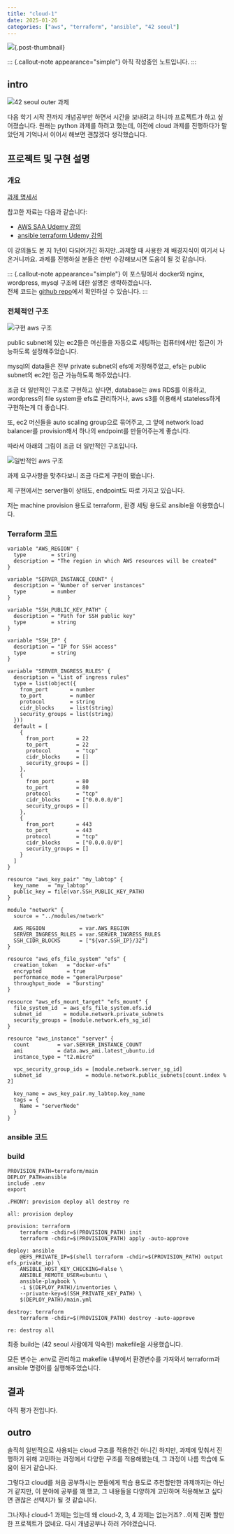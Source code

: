 ```yaml
---
title: "cloud-1"
date: 2025-01-26
categories: ["aws", "terraform", "ansible", "42 seoul"]
---
```


![](/img/stat-thumb.jpg){.post-thumbnail}

::: {.callout-note appearance="simple"}
아직 작성중인 노트입니다.
:::

## intro

![42 seoul outer 과제](/img/42-outer-1.png)

다음 학기 시작 전까지 개념공부만 하면서 시간을 보내려고 하니까 프로젝트가 하고 싶어졌습니다.
원래는 python 과제를 하려고 했는데, 이전에 cloud 과제를 진행하다가 말았던게 기억나서 이어서 해보면 괜찮겠다 생각했습니다.

## 프로젝트 및 구현 설명

### 개요

[과제 명세서](https://cdn.intra.42.fr/pdf/pdf/147805/en.subject.pdf)

참고한 자료는 다음과 같습니다:

- [AWS SAA Udemy 강의](https://www.udemy.com/course/aws-certified-solutions-architect-associate-saa-c03/)
- [ansible terraform Udemy 강의](https://www.udemy.com/course/terraform-and-ansible/?utm_campaign=2025-01-21&utm_content=promo&utm_medium=4897172&utm_source=email-sendgrid&utm_term=38475056)

이 강의들도 본 지 1년이 다되어가긴 하지만..과제할 때 사용한 제 배경지식이 여기서 나온거니까요.
과제를 진행하실 분들은 한번 수강해보시면 도움이 될 것 같습니다.

::: {.callout-note appearance="simple"}
이 포스팅에서 docker와 nginx, wordpress, mysql 구조에 대한 설명은 생략하겠습니다.  
전체 코드는 [github repo](https://github.com/cryscham123/cloud-1)에서 확인하실 수 있습니다.
:::

### 전체적인 구조

![구현 aws 구조]()

public subnet에 있는 ec2들은 머신들을 자동으로 세팅하는 컴퓨터에서만 접근이 가능하도록 설정해주었습니다.

mysql의 data들은 전부 private subnet의 efs에 저장해주었고, efs는 public subnet의 ec2만 접근 가능하도록 해주었습니다.

조금 더 일반적인 구조로 구현하고 싶다면, database는 aws RDS를 이용하고, wordpress의 file system을 efs로 관리하거나, aws s3를 이용해서 stateless하게 구현하는게 더 좋습니다.

또, ec2 머신들을 auto scaling group으로 묶어주고, 그 앞에 network load balancer를 provision해서 하나의 endpoint를 만들어주는게 좋습니다.

따라서 아래의 그림이 조금 더 일반적인 구조입니다.

![일반적인 aws 구조]()

과제 요구사항을 맞추다보니 조금 다르게 구현이 됐습니다.

제 구현에서는 server들이 상태도, endpoint도 따로 가지고 있습니다.

저는 machine provision 용도로 terraform, 환경 세팅 용도로 ansible을 이용했습니다.

### Terraform 코드

```{.python filename=variable.tf}
variable "AWS_REGION" {
  type        = string
  description = "The region in which AWS resources will be created"
}

variable "SERVER_INSTANCE_COUNT" {
  description = "Number of server instances"
  type        = number
}

variable "SSH_PUBLIC_KEY_PATH" {
  description = "Path for SSH public key"
  type        = string
}

variable "SSH_IP" {
  description = "IP for SSH access"
  type        = string
}

variable "SERVER_INGRESS_RULES" {
  description = "List of ingress rules"
  type = list(object({
    from_port       = number
    to_port         = number
    protocol        = string
    cidr_blocks     = list(string)
    security_groups = list(string)
  }))
  default = [
    {
      from_port       = 22
      to_port         = 22
      protocol        = "tcp"
      cidr_blocks     = []
      security_groups = []
    },
    {
      from_port       = 80
      to_port         = 80
      protocol        = "tcp"
      cidr_blocks     = ["0.0.0.0/0"]
      security_groups = []
    },
    {
      from_port       = 443
      to_port         = 443
      protocol        = "tcp"
      cidr_blocks     = ["0.0.0.0/0"]
      security_groups = []
    }
  ]
}
```

```{.python filename=main.tf}
resource "aws_key_pair" "my_labtop" {
  key_name   = "my_labtop"
  public_key = file(var.SSH_PUBLIC_KEY_PATH)
}

module "network" {
  source = "../modules/network"

  AWS_REGION           = var.AWS_REGION
  SERVER_INGRESS_RULES = var.SERVER_INGRESS_RULES
  SSH_CIDR_BLOCKS      = ["${var.SSH_IP}/32"]
}

resource "aws_efs_file_system" "efs" {
  creation_token   = "docker-efs"
  encrypted        = true
  performance_mode = "generalPurpose"
  throughput_mode  = "bursting"
}

resource "aws_efs_mount_target" "efs_mount" {
  file_system_id  = aws_efs_file_system.efs.id
  subnet_id       = module.network.private_subnets
  security_groups = [module.network.efs_sg_id]
}

resource "aws_instance" "server" {
  count         = var.SERVER_INSTANCE_COUNT
  ami           = data.aws_ami.latest_ubuntu.id
  instance_type = "t2.micro"

  vpc_security_group_ids = [module.network.server_sg_id]
  subnet_id              = module.network.public_subnets[count.index % 2]

  key_name = aws_key_pair.my_labtop.key_name
  tags = {
    Name = "serverNode"
  }
}
```

### ansible 코드


### build

```{.python filename=Makefile}
PROVISION_PATH=terraform/main
DEPLOY_PATH=ansible
include .env
export

.PHONY: provision deploy all destroy re

all: provision deploy

provision: terraform
	terraform -chdir=$(PROVISION_PATH) init
	terraform -chdir=$(PROVISION_PATH) apply -auto-approve

deploy: ansible
	@EFS_PRIVATE_IP=$(shell terraform -chdir=$(PROVISION_PATH) output efs_private_ip) \
	ANSIBLE_HOST_KEY_CHECKING=False \
	ANSIBLE_REMOTE_USER=ubuntu \
	ansible-playbook \
	-i $(DEPLOY_PATH)/inventories \
	--private-key=$(SSH_PRIVATE_KEY_PATH) \
	$(DEPLOY_PATH)/main.yml 

destroy: terraform
	terraform -chdir=$(PROVISION_PATH) destroy -auto-approve

re: destroy all
```

최종 build는 (42 seoul 사람에게 익숙한) makefile을 사용했습니다.

모든 변수는 .env로 관리하고 makefile 내부에서 환경변수를 가져와서 terraform과 ansible 명령어를 실행해주었습니다.

## 결과

아직 평가 전입니다.

## outro

솔직히 일반적으로 사용되는 cloud 구조를 적용한건 아니긴 하지만, 과제에 맞춰서 진행하기 위해 고민하는 과정에서 다양한 구조를 적용해봤는데, 그 과정이 나름 학습에 도움이 된거 같습니다.

그렇다고 cloud를 처음 공부하시는 분들에게 학습 용도로 추천할만한 과제까지는 아닌거 같지만, 이 분야에 공부를 꽤 했고, 그 내용들을 다양하게 고민하며 적용해보고 싶다면 괜찮은 선택지가 될 것 같습니다.

그나저나 cloud-1 과제는 있는데 왜 cloud-2, 3, 4 과제는 없는거죠? ..이제 진짜 할만한 프로젝트가 없네요. 다시 개념공부나 하러 가야겠습니다.
